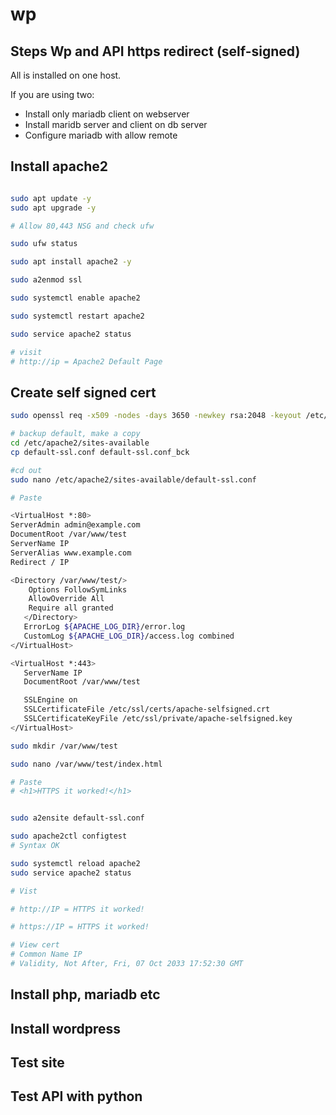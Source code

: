 # wp

## Steps Wp and API https redirect (self-signed)

All is installed on one host.

If you are using two:
* Install only mariadb client on webserver
* Install maridb server and client on db server
* Configure mariadb with allow remote

## Install apache2

```bash

sudo apt update -y
sudo apt upgrade -y

# Allow 80,443 NSG and check ufw

sudo ufw status

sudo apt install apache2 -y

sudo a2enmod ssl

sudo systemctl enable apache2

sudo systemctl restart apache2

sudo service apache2 status

# visit
# http://ip = Apache2 Default Page

```

## Create self signed cert

```bash
sudo openssl req -x509 -nodes -days 3650 -newkey rsa:2048 -keyout /etc/ssl/private/apache-selfsigned.key -out /etc/ssl/certs/apache-selfsigned.crt

# backup default, make a copy
cd /etc/apache2/sites-available
cp default-ssl.conf default-ssl.conf_bck

#cd out
sudo nano /etc/apache2/sites-available/default-ssl.conf

# Paste

<VirtualHost *:80>
ServerAdmin admin@example.com
DocumentRoot /var/www/test
ServerName IP
ServerAlias www.example.com
Redirect / IP

<Directory /var/www/test/>
    Options FollowSymLinks
    AllowOverride All
    Require all granted
   </Directory>
   ErrorLog ${APACHE_LOG_DIR}/error.log
   CustomLog ${APACHE_LOG_DIR}/access.log combined
</VirtualHost>

<VirtualHost *:443>
   ServerName IP
   DocumentRoot /var/www/test

   SSLEngine on
   SSLCertificateFile /etc/ssl/certs/apache-selfsigned.crt
   SSLCertificateKeyFile /etc/ssl/private/apache-selfsigned.key
</VirtualHost>

sudo mkdir /var/www/test

sudo nano /var/www/test/index.html

# Paste
# <h1>HTTPS it worked!</h1>


sudo a2ensite default-ssl.conf

sudo apache2ctl configtest
# Syntax OK

sudo systemctl reload apache2
sudo service apache2 status

# Vist

# http://IP = HTTPS it worked!

# https://IP = HTTPS it worked!

# View cert
# Common Name IP
# Validity, Not After, Fri, 07 Oct 2033 17:52:30 GMT


```

## Install php, mariadb etc

## Install wordpress

## Test site

## Test API with python



